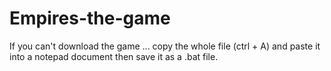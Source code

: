 # Empires-the-game
If you can't download the game ... copy the whole file (ctrl + A) and paste it into a notepad document then save it as a .bat file.
